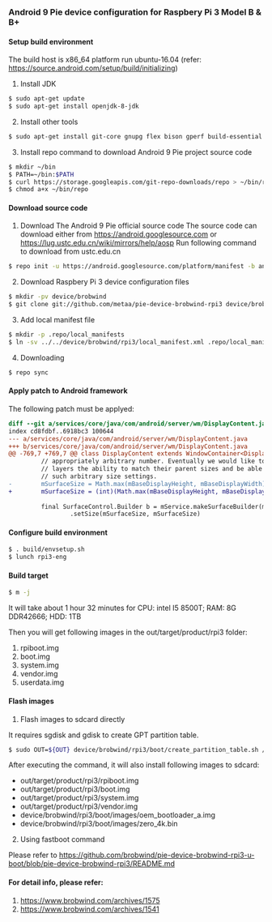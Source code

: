 ### Android 9 Pie device configuration for Raspbery Pi 3 Model B & B+

#### Setup build environment
The build host is x86_64 platform run ubuntu-16.04 (refer: https://source.android.com/setup/build/initializing)
1. Install JDK
```bash
$ sudo apt-get update
$ sudo apt-get install openjdk-8-jdk
```
2. Install other tools
```bash
$ sudo apt-get install git-core gnupg flex bison gperf build-essential zip curl zlib1g-dev gcc-multilib g++-multilib libc6-dev-i386 lib32ncurses5-dev x11proto-core-dev libx11-dev lib32z-dev libgl1-mesa-dev libxml2-utils xsltproc unzip
```
3. Install repo command to download Android 9 Pie project source code
```bash
$ mkdir ~/bin
$ PATH=~/bin:$PATH
$ curl https://storage.googleapis.com/git-repo-downloads/repo > ~/bin/repo
$ chmod a+x ~/bin/repo
```

#### Download source code
1. Download The Android 9 Pie official source code
The source code can download either from https://android.googlesource.com or https://lug.ustc.edu.cn/wiki/mirrors/help/aosp
Run following command to download from ustc.edu.cn
```bash
$ repo init -u https://android.googlesource.com/platform/manifest -b android-9.0.0_r8
```

2. Download Raspbery Pi 3 device configuration files
```bash
$ mkdir -pv device/brobwind
$ git clone git://github.com/metaa/pie-device-brobwind-rpi3 device/brobwind/rpi3
```

3. Add local manifest file
```bash
$ mkdir -p .repo/local_manifests
$ ln -sv ../../device/brobwind/rpi3/local_manifest.xml .repo/local_manifests/
```

4. Downloading
```bash
$ repo sync
```

#### Apply patch to Android framework
The following patch must be applyed:
```patch
diff --git a/services/core/java/com/android/server/wm/DisplayContent.java b/services/core/java/com/android/server/wm/DisplayContent.java
index cd8fdbf..6918bc3 100644
--- a/services/core/java/com/android/server/wm/DisplayContent.java
+++ b/services/core/java/com/android/server/wm/DisplayContent.java
@@ -769,7 +769,7 @@ class DisplayContent extends WindowContainer<DisplayContent.DisplayChildWindowCo
         // appropriately arbitrary number. Eventually we would like to give SurfaceFlinger
         // layers the ability to match their parent sizes and be able to skip
         // such arbitrary size settings.
-        mSurfaceSize = Math.max(mBaseDisplayHeight, mBaseDisplayWidth) * 2;
+        mSurfaceSize = (int)(Math.max(mBaseDisplayHeight, mBaseDisplayWidth) * 1.4);
 
         final SurfaceControl.Builder b = mService.makeSurfaceBuilder(mSession)
                 .setSize(mSurfaceSize, mSurfaceSize)
```

#### Configure build environment
```bash
$ . build/envsetup.sh
$ lunch rpi3-eng
```

#### Build target
```bash
$ m -j
```
It will take about 1 hour 32 minutes for CPU: intel I5 8500T; RAM: 8G DDR42666; HDD: 1TB

Then you will get following images in the out/target/product/rpi3 folder:
1. rpiboot.img
2. boot.img
3. system.img
4. vendor.img
5. userdata.img

#### Flash images

1. Flash images to sdcard directly

It requires sgdisk and gdisk to create GPT partition table.
```bash
$ sudo OUT=${OUT} device/brobwind/rpi3/boot/create_partition_table.sh /path/to/sdcard
```
After executing the command, it will also install following images to sdcard:
- out/target/product/rpi3/rpiboot.img
- out/target/product/rpi3/boot.img
- out/target/product/rpi3/system.img
- out/target/product/rpi3/vendor.img
- device/brobwind/rpi3/boot/images/oem\_bootloader\_a.img
- device/brobwind/rpi3/boot/images/zero\_4k.bin

2. Using fastboot command

Please refer to https://github.com/brobwind/pie-device-brobwind-rpi3-u-boot/blob/pie-device-brobwind-rpi3/README.md

#### For detail info, please refer:
1. https://www.brobwind.com/archives/1575
2. https://www.brobwind.com/archives/1541
